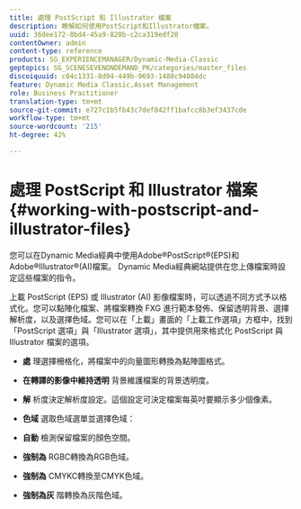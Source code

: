 ```yaml
---
title: 處理 PostScript 和 Illustrator 檔案
description: 瞭解如何使用PostScript和Illustrator檔案。
uuid: 36dee172-8bd4-45a9-820b-c2ca319edf20
contentOwner: admin
content-type: reference
products: SG_EXPERIENCEMANAGER/Dynamic-Media-Classic
geptopics: SG_SCENESEVENONDEMAND_PK/categories/master_files
discoiquuid: c04c1331-8d94-449b-9693-1488c94084dc
feature: Dynamic Media Classic,Asset Management
role: Business Practitioner
translation-type: tm+mt
source-git-commit: e727c1b5fb43c7def842ff1bafcc8b3ef3437cde
workflow-type: tm+mt
source-wordcount: '215'
ht-degree: 42%

---
```



# 處理 PostScript 和 Illustrator 檔案{#working-with-postscript-and-illustrator-files}

您可以在Dynamic Media經典中使用Adobe®PostScript®(EPS)和Adobe®Illustrator®(AI)檔案。 Dynamic Media經典網站提供在您上傳檔案時設定這些檔案的指令。

上載 PostScript (EPS) 或 Illustrator (AI) 影像檔案時，可以透過不同方式予以格式化。您可以點陣化檔案、將檔案轉換 FXG 進行範本發佈、保留透明背景、選擇解析度，以及選擇色域。您可以在「上載」畫面的「上載工作選項」方框中，找到「PostScript 選項」與「Illustrator 選項」，其中提供用來格式化 PostScript 與 Illustrator 檔案的選項。

* **處**
理選擇柵格化，將檔案中的向量圖形轉換為點陣圖格式。

* **在轉譯的影像中維持透明**
背景維護檔案的背景透明度。

* **解**
析度決定解析度設定。這個設定可決定檔案每英吋要顯示多少個像素。

* **色域**
選取色域選單並選擇色域：

* **自動**
檢測保留檔案的顏色空間。

* **強制為**
RGBC轉換為RGB色域。

* **強制為**
CMYKC轉換至CMYK色域。

* **強制為灰**
階轉換為灰階色域。
